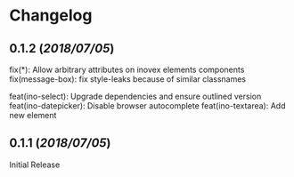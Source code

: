 # Changelog

## 0.1.2 (_2018/07/05_)

fix(*): Allow arbitrary attributes on inovex elements components
fix(message-box): fix style-leaks because of similar classnames

feat(ino-select): Upgrade dependencies and ensure outlined version
feat(ino-datepicker): Disable browser autocomplete
feat(ino-textarea): Add new element

## 0.1.1 (_2018/07/05_)

Initial Release